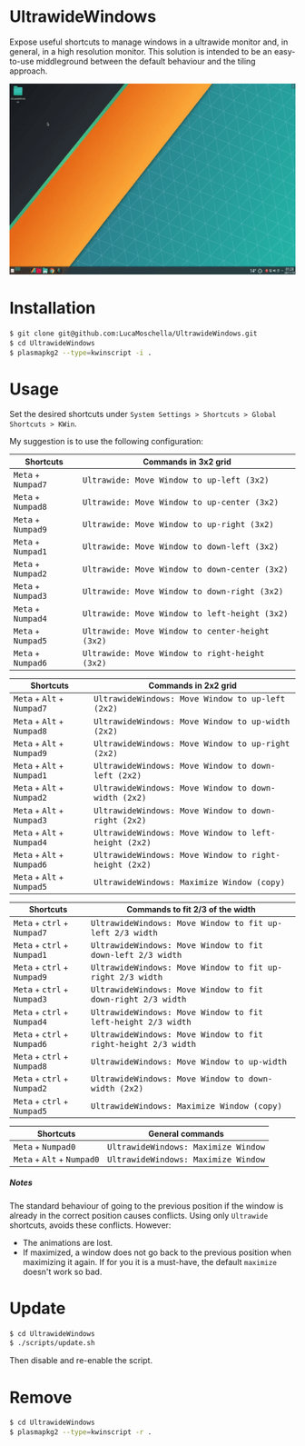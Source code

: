 # UltrawideWindows
Expose useful shortcuts to manage windows in a ultrawide monitor and, in general, in a high resolution monitor.
This solution is intended to be an easy-to-use middleground between the default behaviour and the tiling approach.

![](/docs/preview.gif)

# Installation

```bash
$ git clone git@github.com:LucaMoschella/UltrawideWindows.git
$ cd UltrawideWindows
$ plasmapkg2 --type=kwinscript -i .
```

# Usage
Set the desired shortcuts under `System Settings > Shortcuts > Global Shortcuts > KWin`.

My suggestion is to use the following configuration:

| Shortcuts                            | Commands in 3x2 grid                                     |
| ------------------------------------ | -------------------------------------------------------- |
| <kbd>Meta</kbd> + <kbd>Numpad7</kbd> | <kbd>Ultrawide: Move Window to up-left (3x2)</kbd>       |
| <kbd>Meta</kbd> + <kbd>Numpad8</kbd> | <kbd>Ultrawide: Move Window to up-center (3x2)</kbd>     |
| <kbd>Meta</kbd> + <kbd>Numpad9</kbd> | <kbd>Ultrawide: Move Window to up-right (3x2)</kbd>      |
| <kbd>Meta</kbd> + <kbd>Numpad1</kbd> | <kbd>Ultrawide: Move Window to down-left (3x2)</kbd>     |
| <kbd>Meta</kbd> + <kbd>Numpad2</kbd> | <kbd>Ultrawide: Move Window to down-center (3x2)</kbd>   |
| <kbd>Meta</kbd> + <kbd>Numpad3</kbd> | <kbd>Ultrawide: Move Window to down-right (3x2)</kbd>    |
| <kbd>Meta</kbd> + <kbd>Numpad4</kbd> | <kbd>Ultrawide: Move Window to left-height (3x2)</kbd>   |
| <kbd>Meta</kbd> + <kbd>Numpad5</kbd> | <kbd>Ultrawide: Move Window to center-height (3x2)</kbd> |
| <kbd>Meta</kbd> + <kbd>Numpad6</kbd> | <kbd>Ultrawide: Move Window to right-height (3x2)</kbd>  |

| Shortcuts                                             | Commands in 2x2 grid                                           |
| ----------------------------------------------------- | -------------------------------------------------------------- |
| <kbd>Meta</kbd> + <kbd>Alt</kbd> + <kbd>Numpad7</kbd> | <kbd>UltrawideWindows: Move Window to up-left (2x2)</kbd>      |
| <kbd>Meta</kbd> + <kbd>Alt</kbd> + <kbd>Numpad8</kbd> | <kbd>UltrawideWindows: Move Window to up-width (2x2)</kbd>     |
| <kbd>Meta</kbd> + <kbd>Alt</kbd> + <kbd>Numpad9</kbd> | <kbd>UltrawideWindows: Move Window to up-right (2x2)</kbd>     |
| <kbd>Meta</kbd> + <kbd>Alt</kbd> + <kbd>Numpad1</kbd> | <kbd>UltrawideWindows: Move Window to down-left (2x2)</kbd>    |
| <kbd>Meta</kbd> + <kbd>Alt</kbd> + <kbd>Numpad2</kbd> | <kbd>UltrawideWindows: Move Window to down-width (2x2)</kbd>   |
| <kbd>Meta</kbd> + <kbd>Alt</kbd> + <kbd>Numpad3</kbd> | <kbd>UltrawideWindows: Move Window to down-right (2x2)</kbd>   |
| <kbd>Meta</kbd> + <kbd>Alt</kbd> + <kbd>Numpad4</kbd> | <kbd>UltrawideWindows: Move Window to left-height (2x2)</kbd>  |
| <kbd>Meta</kbd> + <kbd>Alt</kbd> + <kbd>Numpad6</kbd> | <kbd>UltrawideWindows: Move Window to right-height (2x2)</kbd> |
| <kbd>Meta</kbd> + <kbd>Alt</kbd> + <kbd>Numpad5</kbd> | <kbd>UltrawideWindows: Maximize Window (copy)</kbd>            |

| Shortcuts                                              | Commands to fit 2/3 of the width                                       |
| ------------------------------------------------------ | ---------------------------------------------------------------------- |
| <kbd>Meta</kbd> + <kbd>ctrl</kbd> + <kbd>Numpad7</kbd> | <kbd>UltrawideWindows: Move Window to fit up-left 2/3 width</kbd>      |
| <kbd>Meta</kbd> + <kbd>ctrl</kbd> + <kbd>Numpad1</kbd> | <kbd>UltrawideWindows: Move Window to fit down-left 2/3 width</kbd>    |
| <kbd>Meta</kbd> + <kbd>ctrl</kbd> + <kbd>Numpad9</kbd> | <kbd>UltrawideWindows: Move Window to fit up-right 2/3 width</kbd>     |
| <kbd>Meta</kbd> + <kbd>ctrl</kbd> + <kbd>Numpad3</kbd> | <kbd>UltrawideWindows: Move Window to fit down-right 2/3 width</kbd>   |
| <kbd>Meta</kbd> + <kbd>ctrl</kbd> + <kbd>Numpad4</kbd> | <kbd>UltrawideWindows: Move Window to fit left-height 2/3 width</kbd>  |
| <kbd>Meta</kbd> + <kbd>ctrl</kbd> + <kbd>Numpad6</kbd> | <kbd>UltrawideWindows: Move Window to fit right-height 2/3 width</kbd> |
| <kbd>Meta</kbd> + <kbd>ctrl</kbd> + <kbd>Numpad8</kbd> | <kbd>UltrawideWindows: Move Window to up-width</kbd>                   |
| <kbd>Meta</kbd> + <kbd>ctrl</kbd> + <kbd>Numpad2</kbd> | <kbd>UltrawideWindows: Move Window to down-width (2x2)</kbd>           |
| <kbd>Meta</kbd> + <kbd>ctrl</kbd> + <kbd>Numpad5</kbd> | <kbd>UltrawideWindows: Maximize Window (copy)</kbd>                    |

| Shortcuts                                             | General commands                             |
| ----------------------------------------------------- | -------------------------------------------- |
| <kbd>Meta</kbd> + <kbd>Numpad0</kbd>                  | <kbd>UltrawideWindows: Maximize Window</kbd> |
| <kbd>Meta</kbd> + <kbd>Alt</kbd> + <kbd>Numpad0</kbd> | <kbd>UltrawideWindows: Maximize Window</kbd> |

##### Notes
The standard behaviour of going to the previous position if the window is already in the correct position causes conflicts.
Using only `Ultrawide` shortcuts, avoids these conflicts. However:
* The animations are lost.
* If maximized, a window does not go back to the previous position when maximizing it again. If for you it is a must-have, the default `maximize` doesn't work so bad.


# Update
```bash
$ cd UltrawideWindows
$ ./scripts/update.sh
```
Then disable and re-enable the script.

# Remove

```bash
$ cd UltrawideWindows
$ plasmapkg2 --type=kwinscript -r .
```
